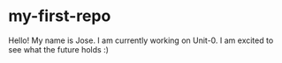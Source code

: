 # my-first-repo
Hello! My name is Jose. I am currently working on Unit-0. I am excited to see what the future holds :)